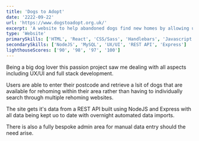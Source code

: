 ```yaml
---
title: 'Dogs to Adopt'
date: '2222-09-22'
url: 'https://www.dogstoadopt.org.uk/'
excerpt: 'A website to help abandoned dogs find new homes by allowing users to search dog shelters within their area.'
type: 'Website'
primarySkills: ['HTML', 'React', 'CSS/Sass', 'Handlebars', 'Javascript']
secondarySkills: ['NodeJS', 'MySQL', 'UX/UI', 'REST API', 'Express']
lighthouseScores: ['90', '98', '97', '100']
---
```


Being a big dog lover this passion project saw me dealing with all aspects including UX/UI and full stack development.

Users are able to enter their postcode and retrieve a lsit of dogs that are available for rehoming within their area rather than having to individually search through multiple rehoming websites.

The site gets it's data from a REST API built using NodeJS and Express with all data being kept uo to date with overnight automated data imports.

There is also a fully bespoke admin area for manual data entry should the need arise.
